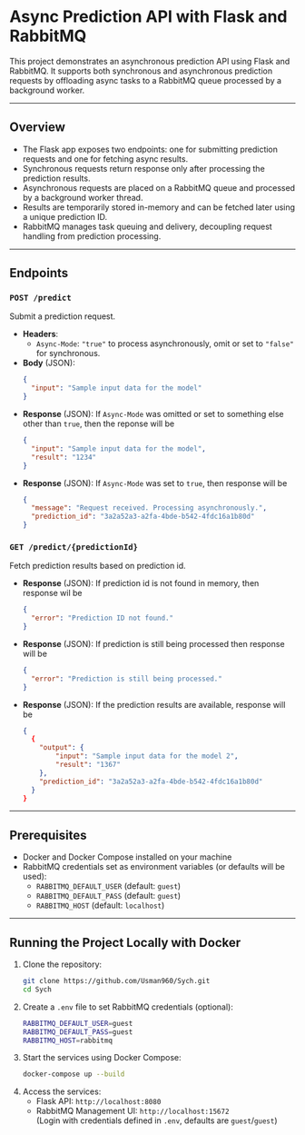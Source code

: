 # Async Prediction API with Flask and RabbitMQ

This project demonstrates an asynchronous prediction API using Flask and RabbitMQ. It supports both synchronous and asynchronous prediction requests by offloading async tasks to a RabbitMQ queue processed by a background worker.

---

## Overview

- The Flask app exposes two endpoints: one for submitting prediction requests and one for fetching async results.
- Synchronous requests return response only after processing the prediction results.
- Asynchronous requests are placed on a RabbitMQ queue and processed by a background worker thread.
- Results are temporarily stored in-memory and can be fetched later using a unique prediction ID.
- RabbitMQ manages task queuing and delivery, decoupling request handling from prediction processing.

---

## Endpoints

### `POST /predict`

Submit a prediction request.

- **Headers**:
  - `Async-Mode`: `"true"` to process asynchronously, omit or set to `"false"` for synchronous.
- **Body** (JSON):
  ```json
  {
    "input": "Sample input data for the model"
  }
- **Response** (JSON): If `Async-Mode` was omitted or set to something else other than `true`, then the reponse will be
  ```json
  {
    "input": "Sample input data for the model",
    "result": "1234"
  }
- **Response** (JSON): If `Async-Mode` was set to `true`, then response will be
  ```json
  {
    "message": "Request received. Processing asynchronously.",
    "prediction_id": "3a2a52a3-a2fa-4bde-b542-4fdc16a1b80d"
  }

### `GET /predict/{predictionId}`

Fetch prediction results based on prediction id.

- **Response** (JSON): If prediction id is not found in memory, then response wil be
  ```json
  {
    "error": "Prediction ID not found."
  }
- **Response** (JSON): If prediction is still being processed then response will be
  ```json
  {
    "error": "Prediction is still being processed."
  }
- **Response** (JSON): If the prediction results are available, response will be
  ```json
  {
    {
      "output": {
          "input": "Sample input data for the model 2",
          "result": "1367"
      },
      "prediction_id": "3a2a52a3-a2fa-4bde-b542-4fdc16a1b80d"
    }
  }

---

## Prerequisites
- Docker and Docker Compose installed on your machine
- RabbitMQ credentials set as environment variables (or defaults will be used):
  - `RABBITMQ_DEFAULT_USER` (default: `guest`)
  - `RABBITMQ_DEFAULT_PASS` (default: `guest`)
  - `RABBITMQ_HOST` (default: `localhost`)

---

## Running the Project Locally with Docker
1. Clone the repository:
   ```bash
   git clone https://github.com/Usman960/Sych.git
   cd Sych
2. Create a `.env` file to set RabbitMQ credentials (optional):
   ```bash
   RABBITMQ_DEFAULT_USER=guest
   RABBITMQ_DEFAULT_PASS=guest
   RABBITMQ_HOST=rabbitmq
3. Start the services using Docker Compose:
   ```bash
   docker-compose up --build
4. Access the services:
   - Flask API: `http://localhost:8080`
   - RabbitMQ Management UI: `http://localhost:15672`<br>
     (Login with credentials defined in `.env`, defaults are `guest`/`guest`)

